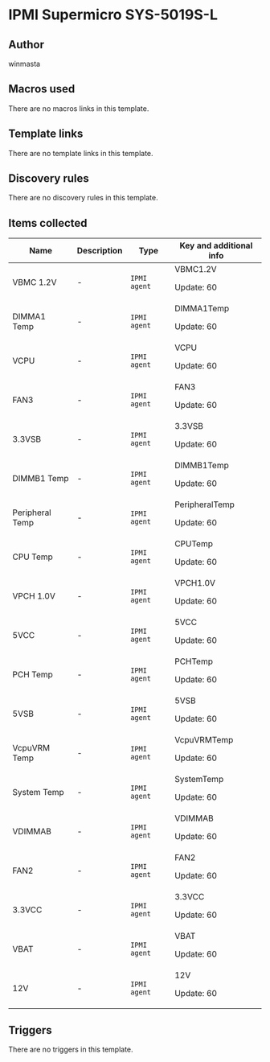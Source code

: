 # IPMI Supermicro SYS-5019S-L

## Author

winmasta

## Macros used

There are no macros links in this template.

## Template links

There are no template links in this template.

## Discovery rules

There are no discovery rules in this template.

## Items collected

|Name|Description|Type|Key and additional info|
|----|-----------|----|----|
|VBMC 1.2V|<p>-</p>|`IPMI agent`|VBMC1.2V<p>Update: 60</p>|
|DIMMA1 Temp|<p>-</p>|`IPMI agent`|DIMMA1Temp<p>Update: 60</p>|
|VCPU|<p>-</p>|`IPMI agent`|VCPU<p>Update: 60</p>|
|FAN3|<p>-</p>|`IPMI agent`|FAN3<p>Update: 60</p>|
|3.3VSB|<p>-</p>|`IPMI agent`|3.3VSB<p>Update: 60</p>|
|DIMMB1 Temp|<p>-</p>|`IPMI agent`|DIMMB1Temp<p>Update: 60</p>|
|Peripheral Temp|<p>-</p>|`IPMI agent`|PeripheralTemp<p>Update: 60</p>|
|CPU Temp|<p>-</p>|`IPMI agent`|CPUTemp<p>Update: 60</p>|
|VPCH 1.0V|<p>-</p>|`IPMI agent`|VPCH1.0V<p>Update: 60</p>|
|5VCC|<p>-</p>|`IPMI agent`|5VCC<p>Update: 60</p>|
|PCH Temp|<p>-</p>|`IPMI agent`|PCHTemp<p>Update: 60</p>|
|5VSB|<p>-</p>|`IPMI agent`|5VSB<p>Update: 60</p>|
|VcpuVRM Temp|<p>-</p>|`IPMI agent`|VcpuVRMTemp<p>Update: 60</p>|
|System Temp|<p>-</p>|`IPMI agent`|SystemTemp<p>Update: 60</p>|
|VDIMMAB|<p>-</p>|`IPMI agent`|VDIMMAB<p>Update: 60</p>|
|FAN2|<p>-</p>|`IPMI agent`|FAN2<p>Update: 60</p>|
|3.3VCC|<p>-</p>|`IPMI agent`|3.3VCC<p>Update: 60</p>|
|VBAT|<p>-</p>|`IPMI agent`|VBAT<p>Update: 60</p>|
|12V|<p>-</p>|`IPMI agent`|12V<p>Update: 60</p>|


## Triggers

There are no triggers in this template.

